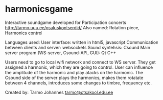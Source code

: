 harmonicsgame
=============

Interactive soundgame developed for Participation concerts http://tarmo.uuu.ee/osaluskontserdid/
Also named: Rotation piece, Harmonics control

Languages used:
User interface: written in html5, javascript
Communication between clients and server: websockets
Sound syntehsis: Csound
Main server program (WS-server, Csound-API, GUI): Qt C++

Users need to go to local wifi network and connect to WS server. They get assigned a harmonic, 
which they are going to control. User can influence the amplitude of the harmonic and play atacks on the harmonic.
The Csound side of the server plays the harmonics, makes them  rotatate between 4 channels, introduces some changes to 
timbre, frequency etc.

Created by: Tarmo Johannes tarmo@otsakool.edu.ee
